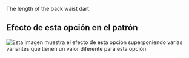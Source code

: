 The length of the back waist dart.

## Efecto de esta opción en el patrón

![Esta imagen muestra el efecto de esta opción superponiendo varias variantes que tienen un valor diferente para esta opción](breanna_waistdartlength_sample.svg "Efecto de esta opción en el patrón")
